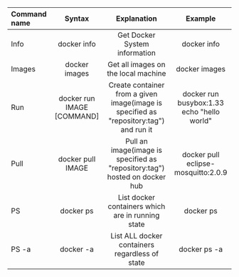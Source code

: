 | Command name       | Syntax     | Explanation    | Example  |
| :------------- | :----------: | :-----------: | :---------:   |
|  Info | docker info   | Get Docker System information | docker info |
|  Images  | docker images | Get all images on the local machine | docker images |
|  Run  | docker run IMAGE [COMMAND] | Create container from a given image(image is specified as "repository:tag") and run it  | docker run busybox:1.33 echo "hello world" |
|  Pull  | docker pull IMAGE | Pull an image(image is specified as "repository:tag") hosted on docker hub | docker pull eclipse-mosquitto:2.0.9 |
|  PS  | docker ps | List docker containers which are in running state | docker ps |
|  PS -a  | docker -a | List ALL docker containers regardless of state | docker ps -a |

